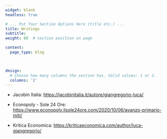 ```yaml
---
widget: blank
headless: true

# ... Put Your Section Options Here (title etc.) ...
title: Writings
subtitle:
weight: 80  # section position on page

content:
  page_type: blog
  


design:
  # Choose how many columns the section has. Valid values: 1 or 2.
  columns: '2'
---
```

- Jacobin Italia: https://jacobinitalia.it/autore/giangregorio-luca/

- Econopoly - Sole 24 Ore: https://www.econopoly.ilsole24ore.com/2020/10/06/avanzo-primario-miti/

- Kritica Economica: https://kriticaeconomica.com/author/luca-giangregorio/
  
  